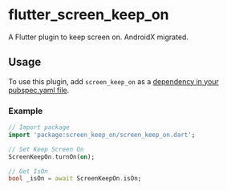 # flutter_screen_keep_on

A Flutter plugin to keep screen on. AndroidX migrated.

## Usage
To use this plugin, add `screen_keep_on` as a [dependency in your pubspec.yaml file](https://flutter.io/platform-plugins/).

### Example

``` dart
// Import package
import 'package:screen_keep_on/screen_keep_on.dart';

// Set Keep Screen On
ScreenKeepOn.turnOn(on);

// Get IsOn
bool _isOn = await ScreenKeepOn.isOn;

```